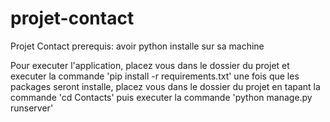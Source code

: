 # projet-contact
Projet Contact
prerequis: avoir python installe sur sa machine

Pour executer l'application, placez vous dans le dossier du projet et executer la commande 'pip install -r requirements.txt'
une fois que les packages seront installe, placez vous dans le dossier du projet en tapant la commande 'cd Contacts'
puis executer la commande 'python manage.py runserver'
